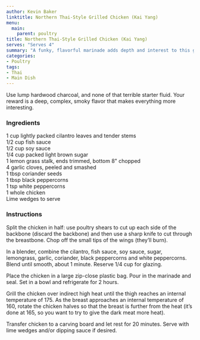```yaml
---
author: Kevin Baker
linktitle: Northern Thai-Style Grilled Chicken (Kai Yang)
menu:
  main:
    parent: poultry
title: Northern Thai-Style Grilled Chicken (Kai Yang)
serves: "Serves 4"
summary: "A funky, flavorful marinade adds depth and interest to this grilled chicken, which is delicious with Chili-Lime Dipping Sauce and/or Tamarind Chili Dipping Sauce. If you’re going to grill, do it over charcoal!"
categories:
- Poultry
tags:
- Thai
- Main Dish
---
```

Use lump hardwood charcoal, and none of that terrible starter fluid. Your reward is a deep, complex, smoky flavor that makes everything more interesting.

### Ingredients

<div class="ingredient-list">
  
1 cup lightly packed cilantro leaves and tender stems  
1/2 cup fish sauce  
1/2 cup soy sauce  
1/4 cup packed light brown sugar  
1 lemon grass stalk, ends trimmed, bottom 8" chopped  
4 garlic cloves, peeled and smashed  
1 tbsp coriander seeds  
1 tbsp black peppercorns   
1 tsp white peppercorns  
1 whole chicken  
Lime wedges to serve  

</div>

### Instructions
Split the chicken in half: use poultry shears to cut up each side of the backbone (discard the backbone) and then use a sharp knife to cut through the breastbone.  Chop off the small tips of the wings (they’ll burn).

In a blender, combine the cilantro, fish sauce, soy sauce, sugar, lemongrass, garlic, coriander, black peppercorns and white peppercorns. Blend until smooth, about 1 minute. Reserve 1/4 cup for glazing. 

Place the chicken in a large zip-close plastic bag. Pour in the marinade and seal. Set in a bowl and refrigerate for 2 hours. 

Grill the chicken over indirect high heat until the thigh reaches an internal temperature of 175. As the breast approaches an internal temperature of 160, rotate the chicken halves so that the breast is further from the heat (it’s done at 165, so you want to try to give the dark meat more heat).

Transfer chicken to a carving board and let rest for 20 minutes. Serve with lime wedges and/or dipping sauce if desired. 